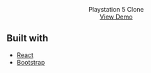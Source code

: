 <div align="center">Playstation 5 Clone</div>

<div align="center">
<a href="https://mvl-playstation.netlify.app/">View Demo</a>
</div>

## Built with

- [React](https://react.dev/)
- [Bootstrap](https://getbootstrap.com/)
